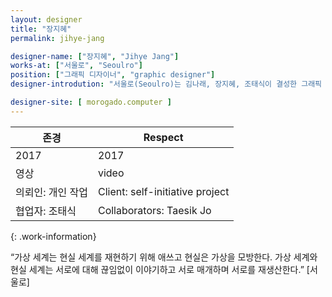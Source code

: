 ```yaml
---
layout: designer
title: "장지혜"
permalink: jihye-jang

designer-name: ["장지혜", "Jihye Jang"]
works-at: ["서울로", "Seoulro"]
position: ["그래픽 디자이너", "graphic designer"]
designer-introdution: "서울로(Seoulro)는 김나래, 장지혜, 조태식이 결성한 그래픽 디자인 동인이다. 개개인의 발전과 꾸준한 작업의 향상을 위해 결속한다. 또한 알음알음 들어오는 외부의 일을 동인의 이름으로 진행하고 있다. 서울로의 3인은 서울시립대학교 디자인 대학원을 졸업하였으며, 서울이 아닌 수도권에 거주하고 있다. 서울로는 서울에 있지 않은 처지인 동시에 서울을 향한 염원을 뜻한다."

designer-site: [ morogado.computer ]
---
```


| 존경 | Respect |
|----------------|----------------|
| 2017 | 2017 |
| 영상 | video |
| 의뢰인: 개인 작업 | Client: self-initiative project |
| 협업자: 조태식 | Collaborators: Taesik Jo |
{: .work-information}

“가상 세계는 현실 세계를 재현하기 위해 애쓰고 현실은 가상을 모방한다. 가상 세계와 현실 세계는 서로에 대해 끊임없이 이야기하고 서로 매개하며 서로를 재생산한다.” [서울로]
